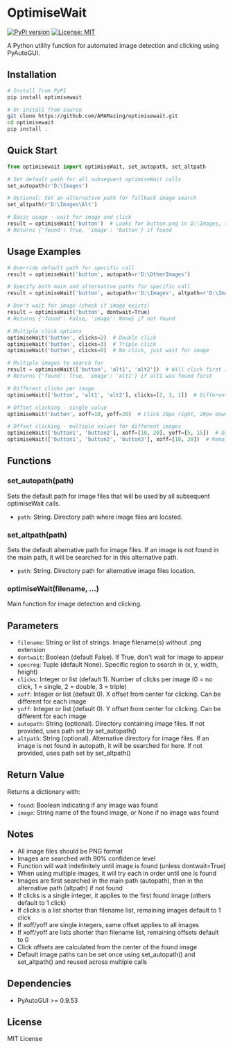 # OptimiseWait

[![PyPI version](https://badge.fury.io/py/optimisewait.svg)](https://badge.fury.io/py/optimisewait)
[![License: MIT](https://img.shields.io/badge/License-MIT-yellow.svg)](https://opensource.org/licenses/MIT)

A Python utility function for automated image detection and clicking using PyAutoGUI.

## Installation

```bash
# Install from PyPI
pip install optimisewait

# Or install from source
git clone https://github.com/AMAMazing/optimisewait.git
cd optimisewait
pip install .
```

## Quick Start

```python
from optimisewait import optimiseWait, set_autopath, set_altpath

# Set default path for all subsequent optimiseWait calls
set_autopath(r'D:\Images')

# Optional: Set an alternative path for fallback image search
set_altpath(r'D:\Images\Alt')

# Basic usage - wait for image and click
result = optimiseWait('button')  # Looks for button.png in D:\Images, then D:\Images\Alt if not found
# Returns {'found': True, 'image': 'button'} if found
```

## Usage Examples

```python
# Override default path for specific call
result = optimiseWait('button', autopath=r'D:\OtherImages')

# Specify both main and alternative paths for specific call
result = optimiseWait('button', autopath=r'D:\Images', altpath=r'D:\Images\Alt')

# Don't wait for image (check if image exists)
result = optimiseWait('button', dontwait=True)
# Returns {'found': False, 'image': None} if not found

# Multiple click options
optimiseWait('button', clicks=2)  # Double click
optimiseWait('button', clicks=3)  # Triple click
optimiseWait('button', clicks=0)  # No click, just wait for image

# Multiple images to search for
result = optimiseWait(['button', 'alt1', 'alt2'])  # Will click first image found
# Returns {'found': True, 'image': 'alt1'} if alt1 was found first

# Different clicks per image
optimiseWait(['button', 'alt1', 'alt2'], clicks=[2, 3, 1])  # Different clicks per image

# Offset clicking - single value
optimiseWait('button', xoff=10, yoff=20)  # Click 10px right, 20px down from center

# Offset clicking - multiple values for different images
optimiseWait(['button1', 'button2'], xoff=[10, 20], yoff=[5, 15])  # Different offsets per image
optimiseWait(['button1', 'button2', 'button3'], xoff=[10, 20])  # Remaining offsets default to 0
```

## Functions

### set_autopath(path)
Sets the default path for image files that will be used by all subsequent optimiseWait calls.
- `path`: String. Directory path where image files are located.

### set_altpath(path)
Sets the default alternative path for image files. If an image is not found in the main path, it will be searched for in this alternative path.
- `path`: String. Directory path for alternative image files location.

### optimiseWait(filename, ...)
Main function for image detection and clicking.

## Parameters

- `filename`: String or list of strings. Image filename(s) without .png extension
- `dontwait`: Boolean (default False). If True, don't wait for image to appear
- `specreg`: Tuple (default None). Specific region to search in (x, y, width, height)
- `clicks`: Integer or list (default 1). Number of clicks per image (0 = no click, 1 = single, 2 = double, 3 = triple)
- `xoff`: Integer or list (default 0). X offset from center for clicking. Can be different for each image
- `yoff`: Integer or list (default 0). Y offset from center for clicking. Can be different for each image
- `autopath`: String (optional). Directory containing image files. If not provided, uses path set by set_autopath()
- `altpath`: String (optional). Alternative directory for image files. If an image is not found in autopath, it will be searched for here. If not provided, uses path set by set_altpath()

## Return Value

Returns a dictionary with:
- `found`: Boolean indicating if any image was found
- `image`: String name of the found image, or None if no image was found

## Notes

- All image files should be PNG format
- Images are searched with 90% confidence level
- Function will wait indefinitely until image is found (unless dontwait=True)
- When using multiple images, it will try each in order until one is found
- Images are first searched in the main path (autopath), then in the alternative path (altpath) if not found
- If clicks is a single integer, it applies to the first found image (others default to 1 click)
- If clicks is a list shorter than filename list, remaining images default to 1 click
- If xoff/yoff are single integers, same offset applies to all images
- If xoff/yoff are lists shorter than filename list, remaining offsets default to 0
- Click offsets are calculated from the center of the found image
- Default image paths can be set once using set_autopath() and set_altpath() and reused across multiple calls

## Dependencies

- PyAutoGUI >= 0.9.53

## License

MIT License
